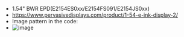* 1.54" BWR EPD(E2154ES0xx/E2154FS091/E2154JS0xx)
* https://www.pervasivedisplays.com/product/1-54-e-ink-display-2/
* Image pattern in the code:
* ![image](https://github.com/Hardy-PDi/ePaper_PervasiveDisplays/blob/master/1.54_BWR/1.54_BWR.bmp)
